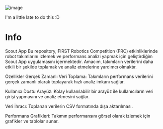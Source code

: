 ![image](https://github.com/user-attachments/assets/d9c284c9-6b15-4f17-8e2a-11c1f091e0f2)


I'm a little late to do this :D

# Info

Scout App
Bu repository, FIRST Robotics Competition (FRC) etkinliklerinde robot takımlarını izlemek ve performans analizi yapmak için geliştirdiğim Scout App uygulamasını içermektedir. Amacım, takımların verilerini daha etkili bir şekilde toplamak ve analiz etmelerine yardımcı olmaktır.

Özellikler
Gerçek Zamanlı Veri Toplama: Takımların performans verilerini gerçek zamanlı olarak toplayarak hızlı analiz imkanı sağlar.

Kullanıcı Dostu Arayüz: Kolay kullanılabilir bir arayüz ile kullanıcıların veri girişi yapmasını ve analiz etmesini sağlar.

Veri İhracı: Toplanan verilerin CSV formatında dışa aktarılması.

Performans Grafikleri: Takımın performansını görsel olarak izlemek için grafikler ve tablolar sunar.
